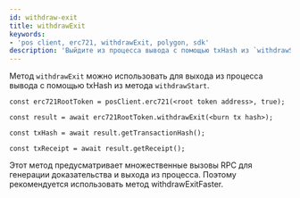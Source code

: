```yaml
---
id: withdraw-exit
title: withdrawExit
keywords:
- 'pos client, erc721, withdrawExit, polygon, sdk'
description: 'Выйдите из процесса вывода с помощью txHash из `withdrawStart`'
---
```


Метод `withdrawExit` можно использовать для выхода из процесса вывода с помощью txHash из метода `withdrawStart`.

```
const erc721RootToken = posClient.erc721(<root token address>, true);

const result = await erc721RootToken.withdrawExit(<burn tx hash>);

const txHash = await result.getTransactionHash();

const txReceipt = await result.getReceipt();

```


Этот метод предусматривает множественные вызовы RPC для генерации доказательства и выхода из процесса. Поэтому рекомендуется использовать метод withdrawExitFaster.
>
